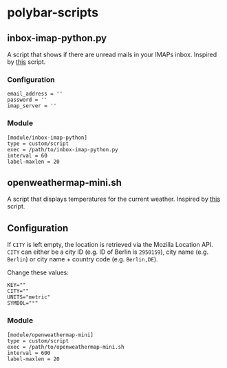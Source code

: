 # polybar-scripts

## inbox-imap-python.py

A script that shows if there are unread mails in your IMAPs inbox. Inspired by [this](https://github.com/polybar/polybar-scripts/tree/master/polybar-scripts/inbox-imap-pythongpg) script.

### Configuration

```
email_address = ''
password = ''
imap_server = ''
```

### Module

```
[module/inbox-imap-python]
type = custom/script
exec = /path/to/inbox-imap-python.py
interval = 60
label-maxlen = 20
```

## openweathermap-mini.sh

A script that displays temperatures for the current weather. Inspired by [this](https://github.com/polybar/polybar-scripts/tree/master/polybar-scripts/openweathermap-simple) script.

## Configuration

If `CITY` is left empty, the location is retrieved via the Mozilla Location API. `CITY` can either be a city ID (e.g. ID of Berlin is `2950159`), city name (e.g. `Berlin`) or city name + country code (e.g. `Berlin,DE`).

Change these values:

```
KEY=""
CITY=""
UNITS="metric"
SYMBOL="°"
```

### Module

```
[module/openweathermap-mini]
type = custom/script
exec = /path/to/openweathermap-mini.sh
interval = 600
label-maxlen = 20
```

